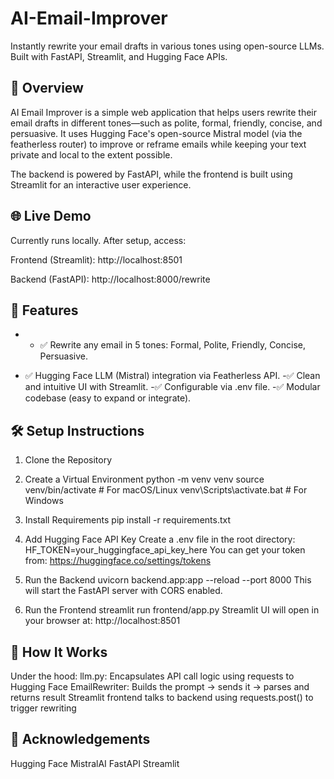 # AI-Email-Improver

Instantly rewrite your email drafts in various tones using open-source LLMs. Built with FastAPI, Streamlit, and Hugging Face APIs.

## 🚀 Overview
AI Email Improver is a simple web application that helps users rewrite their email drafts in different tones—such as polite, formal, friendly, concise, and persuasive. It uses Hugging Face's open-source Mistral model (via the featherless router) to improve or reframe emails while keeping your text private and local to the extent possible.

The backend is powered by FastAPI, while the frontend is built using Streamlit for an interactive user experience.

## 🌐 Live Demo
Currently runs locally. After setup, access:

Frontend (Streamlit): http://localhost:8501

Backend (FastAPI): http://localhost:8000/rewrite

## 🔧 Features
- * ✅ Rewrite any email in 5 tones: Formal, Polite, Friendly, Concise, Persuasive.
* ✅ Hugging Face LLM (Mistral) integration via Featherless API.
-✅ Clean and intuitive UI with Streamlit.
-✅ Configurable via .env file.
-✅ Modular codebase (easy to expand or integrate).

## 🛠️ Setup Instructions

1. Clone the Repository

2. Create a Virtual Environment
  python -m venv venv
  source venv/bin/activate     # For macOS/Linux
  venv\Scripts\activate.bat    # For Windows

3. Install Requirements
   pip install -r requirements.txt

4. Add Hugging Face API Key
  Create a .env file in the root directory:
  HF_TOKEN=your_huggingface_api_key_here
  You can get your token from: https://huggingface.co/settings/tokens

5. Run the Backend
uvicorn backend.app:app --reload --port 8000
This will start the FastAPI server with CORS enabled.

6. Run the Frontend
streamlit run frontend/app.py
Streamlit UI will open in your browser at: http://localhost:8501

## 🧠 How It Works
Under the hood:
  llm.py: Encapsulates API call logic using requests to Hugging Face
  EmailRewriter: Builds the prompt → sends it → parses and returns result
  Streamlit frontend talks to backend using requests.post() to trigger rewriting

## 🙌 Acknowledgements
  Hugging Face
  MistralAI
  FastAPI
  Streamlit

